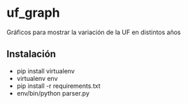 # uf_graph
Gráficos para mostrar la variación de la UF en distintos años

## Instalación
  - pip install virtualenv
  - virtualenv env
  - pip install -r requirements.txt
  - env/bin/python parser.py
